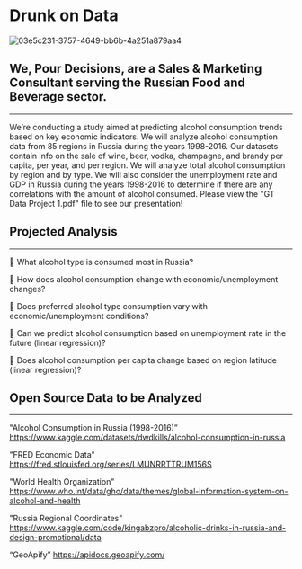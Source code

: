 # Drunk on Data

![03e5c231-3757-4649-bb6b-4a251a879aa4](https://user-images.githubusercontent.com/117488109/214332840-2f4b7c6d-2336-4298-8578-0da4f51d5ce7.jpeg)

## We, Pour Decisions, are a Sales & Marketing Consultant serving the Russian Food and Beverage sector.
----------------------------------------------------------------------------------------------------------------------------

We’re conducting a study aimed at predicting alcohol consumption trends based on key economic indicators. We will 
analyze alcohol consumption data from 85 regions in Russia during the years 1998-2016. Our datasets contain info on
the sale of wine, beer, vodka, champagne, and brandy per capita, per year, and per region. We will analyze total 
alcohol consumption by region and by type. We will also consider the unemployment rate and GDP in Russia during the
years 1998-2016 to determine if there are any correlations with the amount of alcohol consumed. Please view the "GT Data Project 1.pdf" file to see our presentation!

## Projected Analysis
----------------------------------------------------------------------------------------------------------------------------

 What alcohol type is consumed most in Russia? 

 How does alcohol consumption change with economic/unemployment changes? 

 Does preferred alcohol type consumption vary with economic/unemployment 
conditions? 

 Can we predict alcohol consumption based on unemployment rate in the future
(linear regression)?

 Does alcohol consumption per capita change based on region latitude (linear regression)?

## Open Source Data to be Analyzed
----------------------------------------------------------------------------------------------------------------------------

"Alcohol Consumption in Russia (1998-2016)” 
https://www.kaggle.com/datasets/dwdkills/alcohol-consumption-in-russia

"FRED Economic Data" 
https://fred.stlouisfed.org/series/LMUNRRTTRUM156S

"World Health Organization"
https://www.who.int/data/gho/data/themes/global-information-system-on-alcohol-and-health

"Russia Regional Coordinates"
https://www.kaggle.com/code/kingabzpro/alcoholic-drinks-in-russia-and-design-promotional/data

“GeoApify” 
https://apidocs.geoapify.com/

